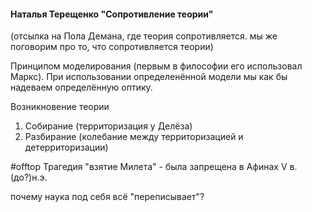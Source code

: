 #### Наталья Терещенко "Сопротивление теории"
(отсылка на Пола Демана, где теория сопротивляется. мы же поговорим про то, что сопротивляется теории)

Принципом моделирования (первым в философии его использовал Маркс). При использовании определенённой модели мы как бы надеваем определённую оптику. 

Возникновение теории
1) Собирание (территоризация у Делёза)
2) Разбирание (колебание между территоризацией и детерриторизации)

#offtop	
Трагедия "взятие Милета" - была запрещена в Афинах V в.(до?)н.э.

почему наука под себя всё "переписывает"? 

